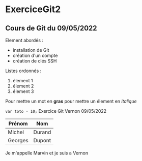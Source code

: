 # ExerciceGit2
## Cours de Git du 09/05/2022


Element abordés :
- installation de Git
- création d'un compte
- création de clés SSH


Listes ordonnés : 
1.	élement	1
2.	élement	2
3.	élement	3


Pour mettre un mot en **gras**
pour mettre un élement en *italique*


``````var toto - 10;``````
Exercice Git Vernon 09/05/2022


|Prénom|Nom|
|---|---|
|Michel|Durand|
|Georges|Dupont|

Je m'appelle Marvin et je suis a Vernon
